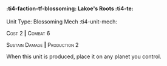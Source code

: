 #### :ti4-faction-tf-blossoming: **Lakoe's Roots** :ti4-te:

Unit Type: Blossoming Mech :ti4-unit-mech: 

<span style="font-variant:small-caps;">Cost 2</span> __|__ <span style="font-variant:small-caps;">Combat 6</span>

<span style="font-variant:small-caps;">Sustain Damage</span> __|__ <span style="font-variant:small-caps;">Production 2</span>

When this unit is produced, place it on any planet you control.
